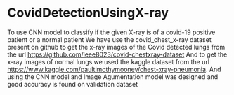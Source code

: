 # CovidDetectionUsingX-ray
To use CNN model to classify if the given X-ray is of a covid-19 positive patient or a normal patient
We have use the covid_chest_x-ray dataset present on github to get the x-ray images of the Covid detected lungs from the url https://github.com/ieee8023/covid-chestxray-dataset
And to get the x-ray images of normal lungs we used the kaggle dataset from the url https://www.kaggle.com/paultimothymooney/chest-xray-pneumonia. And using the CNN model and Image Agumentation model was designed and good accuracy is found on validation dataset

